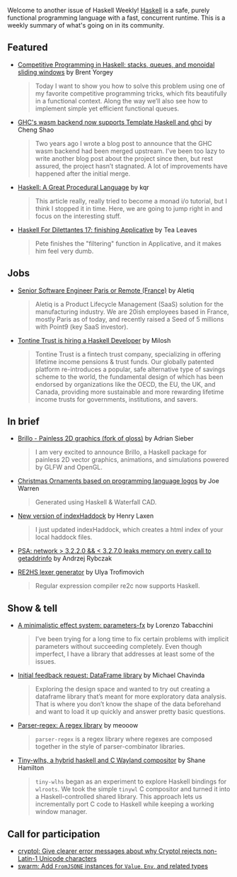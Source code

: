 Welcome to another issue of Haskell Weekly!
[Haskell](https://www.haskell.org) is a safe, purely functional programming language with a fast, concurrent runtime.
This is a weekly summary of what's going on in its community.

## Featured

- [Competitive Programming in Haskell: stacks, queues, and monoidal sliding windows](https://byorgey.github.io/blog/posts/2024/11/27/stacks-queues.html) by Brent Yorgey
  > Today I want to show you how to solve this problem using one of my favorite competitive programming tricks, which fits beautifully in a functional context. Along the way we’ll also see how to implement simple yet efficient functional queues.

- [GHC's wasm backend now supports Template Haskell and ghci](https://www.tweag.io/blog/2024-11-21-ghc-wasm-th-ghci/) by Cheng Shao
  > Two years ago I wrote a blog post to announce that the GHC wasm backend had been merged upstream. I’ve been too lazy to write another blog post about the project since then, but rest assured, the project hasn’t stagnated. A lot of improvements have happened after the initial merge.
  
- [Haskell: A Great Procedural Language](https://entropicthoughts.com/haskell-procedural-programming) by kqr
  > This article really, really tried to become a monad i/o tutorial, but I think I stopped it in time. Here, we are going to jump right in and focus on the interesting stuff.
  
- [Haskell For Dilettantes 17: finishing Applicative](https://www.youtube.com/watch?v=MZLvj8TavnE) by Tea Leaves
  > Pete finishes the "filtering" function in Applicative, and it makes him feel very dumb. 

## Jobs

- [Senior Software Engineer Paris or Remote (France)](https://discourse.haskell.org/t/senior-software-engineer-paris-or-remote-france/10777) by Aletiq
  > Aletiq is a Product Lifecycle Management (SaaS) solution for the manufacturing industry. We are 20ish employees based in France, mostly Paris as of today, and recently raised a Seed of 5 millions with Point9 (key SaaS investor).
  
- [Tontine Trust is hiring a Haskell Developer](https://discourse.haskell.org/t/tontine-trust-is-hiring-a-haskell-developer/10819) by Milosh
  > Tontine Trust is a fintech trust company, specializing in offering lifetime income pensions & trust funds. Our globally patented platform re-introduces a popular, safe alternative type of savings scheme to the world, the fundamental design of which has been endorsed by organizations like the OECD, the EU, the UK, and Canada, providing more sustainable and more rewarding lifetime income trusts for governments, institutions, and savers.

## In brief

- [Brillo - Painless 2D graphics (fork of gloss)](https://discourse.haskell.org/t/brillo-painless-2d-graphics-fork-of-gloss/10816) by Adrian Sieber
  > I am very excited to announce Brillo, a Haskell package for painless 2D vector graphics, animations, and simulations powered by GLFW and OpenGL.
  
- [Christmas Ornaments based on programming language logos](https://github.com/joe-warren/christmas-ornaments) by Joe Warren
  > Generated using Haskell & Waterfall CAD.
  
- [New version of indexHaddock](https://discourse.haskell.org/t/new-version-of-indexhaddock/10792) by Henry Laxen
  > I just updated indexHaddock, which creates a html index of your local haddock files.
  
- [PSA: network > 3.2.2.0 && < 3.2.7.0 leaks memory on every call to getaddrinfo](https://discourse.haskell.org/t/psa-network-3-2-2-0-3-2-7-0-leaks-memory-on-every-call-to-getaddrinfo/10810) by Andrzej Rybczak

- [RE2HS lexer generator](https://discourse.haskell.org/t/re2hs-lexer-generator/10806) by Ulya Trofimovich
  > Regular expression compiler re2c now supports Haskell. 

## Show & tell

- [A minimalistic effect system: parameters-fx](https://discourse.haskell.org/t/a-minimalistic-effect-system-parameters-fx/10790) by Lorenzo Tabacchini
  > I’ve been trying for a long time to fix certain problems with implicit parameters without succeeding completely. Even though imperfect, I have a library that addresses at least some of the issues.
  
- [Initial feedback request: DataFrame library](https://discourse.haskell.org/t/initial-feedback-request-dataframe-library/10802) by Michael Chavinda
  > Exploring the design space and wanted to try out creating a dataframe library that’s meant for more exploratory data analysis. That is where you don’t know the shape of the data beforehand and want to load it up quickly and answer pretty basic questions.

- [Parser-regex: A regex library](https://discourse.haskell.org/t/parser-regex-a-regex-library/10815) by meooow
  > `parser-regex` is a regex library where regexes are composed together in the style of parser-combinator libraries.

- [Tiny-wlhs, a hybrid haskell and C Wayland compositor](https://discourse.haskell.org/t/tiny-wlhs-a-hybrid-haskell-and-c-wayland-compositor/10803) by Shane Hamilton
  > `tiny-wlhs` began as an experiment to explore Haskell bindings for `wlroots`. We took the simple `tinywl` C compositor and turned it into a Haskell-controlled shared library. This approach lets us incrementally port C code to Haskell while keeping a working window manager. 

## Call for participation

- [cryptol: Give clearer error messages about why Cryptol rejects non-Latin-1 Unicode characters](https://github.com/GaloisInc/cryptol/issues/1776)
- [swarm: Add `FromJSONE` instances for `Value`, `Env`, and related types](https://github.com/swarm-game/swarm/issues/2213)
